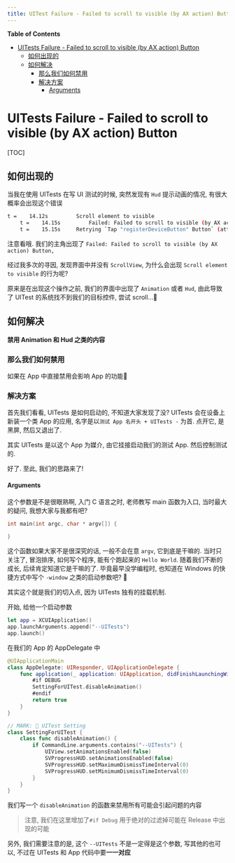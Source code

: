 ```yaml
---
title: UITest Failure - Failed to scroll to visible (by AX action) Button
---
```


<!-- START doctoc generated TOC please keep comment here to allow auto update -->
<!-- DON'T EDIT THIS SECTION, INSTEAD RE-RUN doctoc TO UPDATE -->
**Table of Contents**

- [UITests Failure - Failed to scroll to visible (by AX action) Button](#uitests-failure---failed-to-scroll-to-visible-by-ax-action-button)
  - [如何出现的](#%E5%A6%82%E4%BD%95%E5%87%BA%E7%8E%B0%E7%9A%84)
  - [如何解决](#%E5%A6%82%E4%BD%95%E8%A7%A3%E5%86%B3)
    - [那么我们如何禁用](#%E9%82%A3%E4%B9%88%E6%88%91%E4%BB%AC%E5%A6%82%E4%BD%95%E7%A6%81%E7%94%A8)
    - [解决方案](#%E8%A7%A3%E5%86%B3%E6%96%B9%E6%A1%88)
      - [Arguments](#arguments)

<!-- END doctoc generated TOC please keep comment here to allow auto update -->



# UITests Failure - Failed to scroll to visible (by AX action) Button

[TOC]

## 如何出现的

当我在使用 UITests 在写 UI 测试的时候, 突然发现有 `Hud` 提示动画的情况, 有很大概率会出现这个错误

```sh
t =    14.12s         Scroll element to visible
    t =    14.15s         Failed: Failed to scroll to visible (by AX action) Button, identifier: 'registerDeviceButton', label: 'Register Device', error: Error kAXErrorCannotComplete performing AXAction 2003 on element AX element pid: 21359, elementOrHash.elementID: 140652851610096.10
    t =    15.15s     Retrying `Tap "registerDeviceButton" Button` (attempt #2)
```

注意看哦. 我们的主角出现了 `Failed: Failed to scroll to visible (by AX action) Button, `

经过我多次的寻因, 发现界面中并没有 `ScrollView`, 为什么会出现 `Scroll element to visible` 的行为呢?

原来是在出现这个操作之前, 我们的界面中出现了 `Animation` 或者 `Hud`, 由此导致了 UITest 的系统找不到我们的目标控件, 尝试 scroll...🤣

## 如何解决

**禁用 Animation 和 Hud 之类的内容**

### 那么我们如何禁用

如果在 App 中直接禁用会影响 App 的功能🧐

### 解决方案

首先我们看看, UITests 是如何启动的, 不知道大家发现了没? UITests 会在设备上新装一个类 App 的应用, 名字是以`测试 App 名开头 + UITests -` 为首. 点开它, 是黑屏, 然后又退出了. 

其实 UITests 是以这个 App 为媒介, 由它挂接启动我们的测试 App. 然后控制测试的.

好了. 至此, 我们的思路来了!

#### Arguments

这个参数是不是很眼熟啊, 入门 C 语言之时, 老师教写 main 函数为入口, 当时最大的疑问, 我想大家与我都有吧? 

```c
int main(int argc, char * argv[]) {
  
}
```

这个函数如果大家不是很深究的话, 一般不会在意 `argv`, 它到底是干嘛的. 当时只关注了, 冒泡排序, 如何写个程序, 能有个跑起来的 `Hello World`. 随着我们不断的成长, 后续肯定知道它是干嘛的了. 毕竟最早没学编程时, 也知道在 Windows 的快捷方式中写个 `-window` 之类的启动参数吧? 🤫

其实这个就是我们的切入点, 因为 UITests 独有的挂载机制.

开始, 给他一个启动参数

```swift
let app = XCUIApplication()
app.launchArguments.append("--UITests")
app.launch()
```

在我们的 App 的 AppDelegate 中

```swift
@UIApplicationMain
class AppDelegate: UIResponder, UIApplicationDelegate {
    func application(_ application: UIApplication, didFinishLaunchingWithOptions launchOptions: [UIApplication.LaunchOptionsKey: Any]?) -> Bool {
        #if DEBUG
        SettingForUITest.disableAnimation()
        #endif
        return true
    }
}

// MARK: 🌈 UITest Setting
class SettingForUITest {
    class func disableAnimation() {
        if CommandLine.arguments.contains("--UITests") {
            UIView.setAnimationsEnabled(false)
            SVProgressHUD.setAnimationsEnabled(false)
            SVProgressHUD.setMaximumDismissTimeInterval(0)
            SVProgressHUD.setMinimumDismissTimeInterval(0)
        }
    }
}
```

我们写一个 `disableAnimation` 的函数来禁用所有可能会引起问题的内容

> 注意, 我们在这里增加了`#if Debug` 用于绝对的过滤掉可能在 Release 中出现的可能

另外, 我们需要注意的是, 这个 `--UITests` 不是一定得是这个参数, 写其他的也可以, 不过在 UITests 和 App 代码中要**一一对应**

